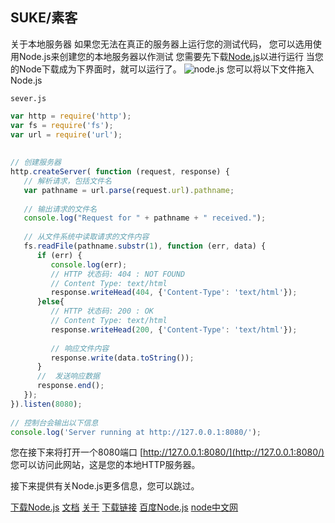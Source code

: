 ## SUKE/素客
关于本地服务器
如果您无法在真正的服务器上运行您的测试代码，
您可以选用使用Node.js来创建您的本地服务器以作测试
您需要先下载[Node.js](https://nodejs.org/zh-cn)以进行运行
当您的Node下载成为下界面时，就可以运行了。
![node.js](https://img-blog.csdnimg.cn/20200812163602241.png?x-oss-process=image/watermark,type_ZmFuZ3poZW5naGVpdGk,shadow_10,text_aHR0cHM6Ly9ibG9nLmNzZG4ubmV0L3FxXzQ1OTg0NjY0,size_16,color_FFFFFF,t_70#pic_center)
您可以将以下文件拖入Node.js

```
sever.js
```

```javascript
var http = require('http');
var fs = require('fs');
var url = require('url');
 
 
// 创建服务器
http.createServer( function (request, response) {  
   // 解析请求，包括文件名
   var pathname = url.parse(request.url).pathname;
   
   // 输出请求的文件名
   console.log("Request for " + pathname + " received.");
   
   // 从文件系统中读取请求的文件内容
   fs.readFile(pathname.substr(1), function (err, data) {
      if (err) {
         console.log(err);
         // HTTP 状态码: 404 : NOT FOUND
         // Content Type: text/html
         response.writeHead(404, {'Content-Type': 'text/html'});
      }else{             
         // HTTP 状态码: 200 : OK
         // Content Type: text/html
         response.writeHead(200, {'Content-Type': 'text/html'});    
         
         // 响应文件内容
         response.write(data.toString());        
      }
      //  发送响应数据
      response.end();
   });   
}).listen(8080);
 
// 控制台会输出以下信息
console.log('Server running at http://127.0.0.1:8080/');
```
您在接下来将打开一个8080端口
[http://127.0.0.1:8080/](http://127.0.0.1:8080/)
您可以访问此网站，这是您的本地HTTP服务器。

接下来提供有关Node.js更多信息，您可以跳过。

[下载Node.js](https://nodejs.org/zh-cn/download/)
[文档](https://nodejs.org/zh-cn/docs/)
[关于](https://nodejs.org/zh-cn/about/)
[下载链接](https://nodejs.org/dist/v12.18.3/node-v12.18.3-x64.msi)
[百度Node.js](https://www.baidu.com/s?ie=utf-8&f=8&rsv_bp=1&tn=02003390_42_hao_pg&wd=Node.js&oq=node.js&rsv_pq=fbca7d9600004041&rsv_t=a3cb//WsKoa5vf1Nc0365JM6DCJb6c1RuqCq0MoAwejTSs3Nwf7n795gJxEIkWN6yfNsRxwW2pIE&rqlang=cn&rsv_enter=1&rsv_dl=tb&rsv_btype=t&inputT=967&rsv_sug3=5&rsv_sug1=4&rsv_sug7=100&rsv_sug2=0&rsv_sug4=1365&rsv_sug=2)
[node中文网](https://www.baidu.com/link?url=5IrbbnEnh3nK8C4OnEzMrMCkYbi3iegxf4Rqrwqfvx3&wd=&eqid=9192bdd8000039a1000000065f33ab9a)